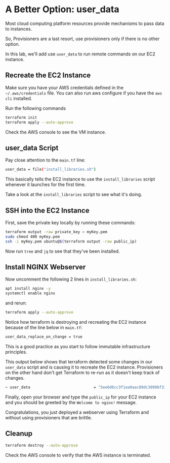 # A Better Option: user_data

Most cloud computing platform resources provide mechanisms to pass data to instances.

So, Provisioners are a last resort, use provisioners only if there is no other option.

In this lab, we'll add use `user_data` to run remote commands on our EC2 instance.

## Recreate the EC2 Instance

Make sure you have your AWS credentials defined in the `~/.aws/credentials` file. You can also run aws configure if you have the `aws cli` installed.

Run the following commands
```bash
terraform init
terraform apply --auto-approve
```

Check the AWS console to see the VM instance.

## user_data Script

Pay close attention to the `main.tf` line:
```bash
user_data = file("install_libraries.sh")
```

This basically tells the EC2 instance to use the `install_libraries` script whenever it launches for the first time.

Take a look at the `install_libraries` script to see what it's doing.

## SSH into the EC2 Instance

First, save the private key locally by running these commands:

```bash
terraform output -raw private_key > myKey.pem
sudo chmod 400 myKey.pem
ssh -i myKey.pem ubuntu@$(terraform output -raw public_ip)
```

Now run `tree` and `jq` to see that they've been installed.

## Install NGINX Webserver

Now uncomment the following 2 lines in `install_libraries.sh`:

```bash
apt install nginx -y
systemctl enable nginx
```

and rerun:

```bash
terraform apply --auto-approve
```

Notice how terraform is destroying and recreating the EC2 instance because of the line below in `main.tf`:

```bash
user_data_replace_on_change = true
```

This is a good practice as you start to follow immutable infrastructure principles.

This output below shows that terraform detected some changes in our `user_data` script and is causing it to recreate the EC2 instance. Provisioners on the other hand don't get Terraform to re-run as it doesn't keep track of changes.
```bash
~ user_data                            = "5ee6d6cc3f1ea0aac89dc38986f330f19b97a6e9" -> "d2713bc7dc18b72b372601c5beede8d8f632a4e1" # forces replacement
```

Finally, open your browser and type the `public_ip` for your EC2 instance and you should be greeted by the `Welcome to nginx!` message.

Congratulations, you just deployed a webserver using Terraform and without using provisioners that are brittle.

## Cleanup

```bash
terraform destroy --auto-approve
```

Check the AWS console to verify that the AWS instance is terminated.